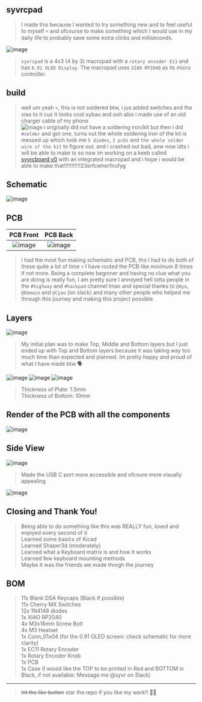 ## syvrcpad
> I made this because I wanted to try something new and to feel useful to myself 💀 and ofcourse to make something which I would use in my daily life to probably save some extra clicks and miliseconds.


![image](/assets/syvrcpad.JPG)
> `syvrcpad` is a 4x3 (4 by 3) macropad with a `rotary encoder E11` and has `0.91 OLED Display`. The macropad uses `XIAO RP2040` as its micro controller.

## build
> well um yeah 💀, this is not soldered btw, i jus added switches and the xiao to it cuz it looks cool sybau and ooh also i made use of an old charger cable of my phone  
![image](/assets/build1.jpeg)
> i originally did not have a soldering iron/kit but then i did `#solder` and got one, turns out the whole soldering iron of the kit is messed up which took me `5 diodes`, `3 pcbs` and `the whole solder wire of the kit` to figure out. and i crashed out bad, anw now idts i will be able to make ts so now im working on a keeb called [syvrcboard v0](https://github.com/syvrc/syvrcboard-v0) with an integrated macropad and i hope i would be able to make that!!!!!!!!!!!23erfcwherfirufyg  

## Schematic
![image](/assets/schematic.png)


## PCB
PCB Front           |  PCB Back
:-------------------------:|:-------------------------:|
![image](/assets/pcb_front.png)    |  ![image](/assets/pcb_back.png)
> I had the most fun making schematic and PCB, tho I had to do both of these quite a lot of time 💀 I have routed the PCB like minimum 8 times if not more. Being a complete beginner and having no clue what you are doing is really fun, I am pretty sure I annoyed hell lotta people in the `#highway` and `#hackpad` channel lmao and special thanks to `@Ayo`, `@Domain` and `@Cyao` (on slack) and many other people who helped me through this journey and making this project possible.


## Layers
![image](/assets/layers.JPG)
> My initial plan was to make Top, Middle and Bottom layers but I just ended up with Top and Bottom layers because it was taking way too much time than expected and planned. Im pretty happy and proud of what I have made btw 🗣


![image](/assets/plate.JPG)
![image](/assets/base.JPG)
![image](/assets/case.JPG)
> Thickness of Plate: 1.5mm  
> Thickness of Bottom: 10mm  


## Render of the PCB with all the components
![image](/assets/pcb_render.JPG)


## Side View
![image](/assets/side.JPG)
> Made the USB C port more accessible and ofcoure more visually appealing


![image](/assets/over.JPG)

## Closing and Thank You!
> Being able to do something like this was REALLY fun, loved and enjoyed every second of it  
> Learned some basics of Kicad  
> Learned Shaper3d (moderately)  
> Learned what a Keyboard matrix is and how it works  
> Learned few keyboard mounting methods  
> Maybe it was the friends we made throgh the journey  


## BOM
> 11x Blank DSA Keycaps (Black if possible)  
> 11x Cherry MX Switches  
> 12x 1N4148 diodes  
> 1x XIAO RP2040  
> 4x M3x16mm Screw Bolt  
> 4x M3 Heatset  
> 1x Conn_01x04 (for the 0.91 OLED screen: check schematic for more clarity)  
> 1x EC11 Rotary Encoder  
> 1x Rotary Encoder Knob  
> 1x PCB  
> 1x Case (I would like the TOP to be printed in Red and BOTTOM in Black, if not available: Message me @syvr on Slack)

---
> ~~hit the like button~~ star the repo if you like my work!! 🚶‍♂️

